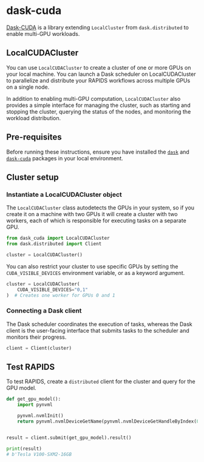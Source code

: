 # dask-cuda

[Dask-CUDA](https://docs.rapids.ai/api/dask-cuda/rapids_api_docs_version/) is a library extending `LocalCluster` from `dask.distributed` to enable multi-GPU workloads.

## LocalCUDACluster

You can use `LocalCUDACluster` to create a cluster of one or more GPUs on your local machine. You can launch a Dask scheduler on LocalCUDACluster to parallelize and distribute your RAPIDS workflows across multiple GPUs on a single node.

In addition to enabling multi-GPU computation, `LocalCUDACluster` also provides a simple interface for managing the cluster, such as starting and stopping the cluster, querying the status of the nodes, and monitoring the workload distribution.

## Pre-requisites

Before running these instructions, ensure you have installed the [`dask`](https://docs.dask.org/en/stable/install.html) and [`dask-cuda`](https://docs.rapids.ai/api/dask-cuda/~~~rapids_api_docs_version~~~/install.html) packages in your local environment.

## Cluster setup

### Instantiate a LocalCUDACluster object

The `LocalCUDACluster` class autodetects the GPUs in your system, so if you create it on a machine with two GPUs it will create a cluster with two workers, each of which is responsible for executing tasks on a separate GPU.

```python
from dask_cuda import LocalCUDACluster
from dask.distributed import Client

cluster = LocalCUDACluster()
```

You can also restrict your cluster to use specific GPUs by setting the `CUDA_VISIBLE_DEVICES` environment variable, or as a keyword argument.

```python
cluster = LocalCUDACluster(
    CUDA_VISIBLE_DEVICES="0,1"
)  # Creates one worker for GPUs 0 and 1
```

### Connecting a Dask client

The Dask scheduler coordinates the execution of tasks, whereas the Dask client is the user-facing interface that submits tasks to the scheduler and monitors their progress.

```python
client = Client(cluster)
```

## Test RAPIDS

To test RAPIDS, create a `distributed` client for the cluster and query for the GPU model.

```python
def get_gpu_model():
    import pynvml

    pynvml.nvmlInit()
    return pynvml.nvmlDeviceGetName(pynvml.nvmlDeviceGetHandleByIndex(0))


result = client.submit(get_gpu_model).result()

print(result)
# b'Tesla V100-SXM2-16GB
```
